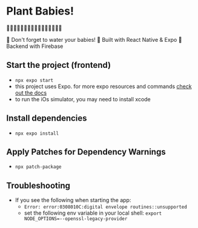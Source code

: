 # Plant Babies!

🌿🌿🌿🌿🌿🌿🌿🌿🌿🌿🌿🌿🌿🌿🌿🌿

👶 Don't forget to water your babies!
📲 Built with React Native & Expo
🧨 Backend with Firebase

## Start the project (frontend)
- `npx expo start`
- this project uses Expo. for more expo resources and commands [check out the docs](https://docs.expo.dev/)
- to run the iOs simulator, you may need to install xcode

## Install dependencies
- `npx expo install`

## Apply Patches for Dependency Warnings
- `npx patch-package`

## Troubleshooting
- If you see the following when starting the app:
  - `Error: error:0308010C:digital envelope routines::unsupported`
  - set the following env variable in your local shell: `export NODE_OPTIONS=--openssl-legacy-provider`

